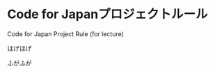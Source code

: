 Code for Japanプロジェクトルール
========================

Code for Japan Project Rule (for lecture)

ほげほげ

ふがふが

